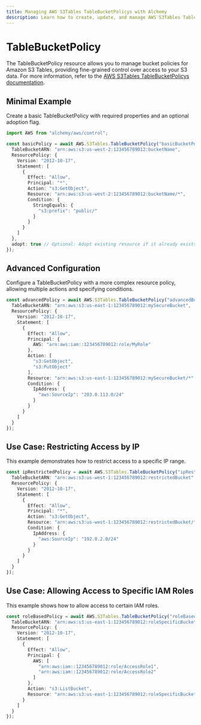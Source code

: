 ```yaml
---
title: Managing AWS S3Tables TableBucketPolicys with Alchemy
description: Learn how to create, update, and manage AWS S3Tables TableBucketPolicys using Alchemy Cloud Control.
---
```


# TableBucketPolicy

The TableBucketPolicy resource allows you to manage bucket policies for Amazon S3 Tables, providing fine-grained control over access to your S3 data. For more information, refer to the [AWS S3Tables TableBucketPolicys documentation](https://docs.aws.amazon.com/s3tables/latest/userguide/).

## Minimal Example

Create a basic TableBucketPolicy with required properties and an optional adoption flag.

```ts
import AWS from "alchemy/aws/control";

const basicPolicy = await AWS.S3Tables.TableBucketPolicy("basicBucketPolicy", {
  TableBucketARN: "arn:aws:s3:us-west-2:123456789012:bucketName",
  ResourcePolicy: {
    Version: "2012-10-17",
    Statement: [
      {
        Effect: "Allow",
        Principal: "*",
        Action: "s3:GetObject",
        Resource: "arn:aws:s3:us-west-2:123456789012:bucketName/*",
        Condition: {
          StringEquals: {
            "s3:prefix": "public/"
          }
        }
      }
    ]
  },
  adopt: true // Optional: Adopt existing resource if it already exists
});
```

## Advanced Configuration

Configure a TableBucketPolicy with a more complex resource policy, allowing multiple actions and specifying conditions.

```ts
const advancedPolicy = await AWS.S3Tables.TableBucketPolicy("advancedBucketPolicy", {
  TableBucketARN: "arn:aws:s3:us-east-1:123456789012:mySecureBucket",
  ResourcePolicy: {
    Version: "2012-10-17",
    Statement: [
      {
        Effect: "Allow",
        Principal: {
          AWS: "arn:aws:iam::123456789012:role/MyRole"
        },
        Action: [
          "s3:GetObject",
          "s3:PutObject"
        ],
        Resource: "arn:aws:s3:us-east-1:123456789012:mySecureBucket/*",
        Condition: {
          IpAddress: {
            "aws:SourceIp": "203.0.113.0/24"
          }
        }
      }
    ]
  }
});
```

## Use Case: Restricting Access by IP

This example demonstrates how to restrict access to a specific IP range.

```ts
const ipRestrictedPolicy = await AWS.S3Tables.TableBucketPolicy("ipRestrictedPolicy", {
  TableBucketARN: "arn:aws:s3:us-west-1:123456789012:restrictedBucket",
  ResourcePolicy: {
    Version: "2012-10-17",
    Statement: [
      {
        Effect: "Allow",
        Principal: "*",
        Action: "s3:GetObject",
        Resource: "arn:aws:s3:us-west-1:123456789012:restrictedBucket/*",
        Condition: {
          IpAddress: {
            "aws:SourceIp": "192.0.2.0/24"
          }
        }
      }
    ]
  }
});
```

## Use Case: Allowing Access to Specific IAM Roles

This example shows how to allow access to certain IAM roles.

```ts
const roleBasedPolicy = await AWS.S3Tables.TableBucketPolicy("roleBasedPolicy", {
  TableBucketARN: "arn:aws:s3:us-east-1:123456789012:roleSpecificBucket",
  ResourcePolicy: {
    Version: "2012-10-17",
    Statement: [
      {
        Effect: "Allow",
        Principal: {
          AWS: [
            "arn:aws:iam::123456789012:role/AccessRole1",
            "arn:aws:iam::123456789012:role/AccessRole2"
          ]
        },
        Action: "s3:ListBucket",
        Resource: "arn:aws:s3:us-east-1:123456789012:roleSpecificBucket"
      }
    ]
  }
});
```